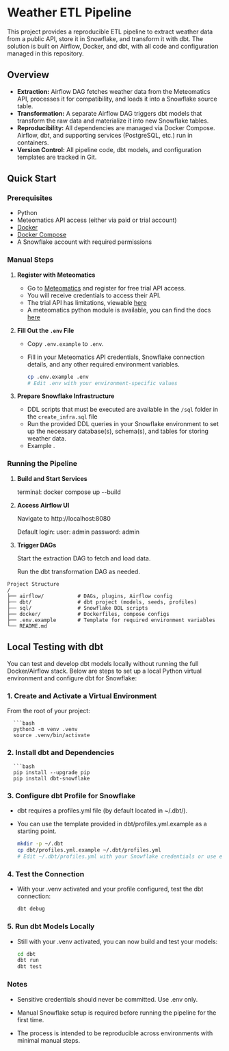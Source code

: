 # Weather ETL Pipeline

This project provides a reproducible ETL pipeline to extract weather data from a public API, store it in Snowflake, and transform it with dbt. The solution is built on Airflow, Docker, and dbt, with all code and configuration managed in this repository.

## Overview

- **Extraction:** Airflow DAG fetches weather data from the Meteomatics API, processes it for compatibility, and loads it into a Snowflake source table.
- **Transformation:** A separate Airflow DAG triggers dbt models that transform the raw data and materialize it into new Snowflake tables.
- **Reproducibility:** All dependencies are managed via Docker Compose. Airflow, dbt, and supporting services (PostgreSQL, etc.) run in containers.
- **Version Control:** All pipeline code, dbt models, and configuration templates are tracked in Git.

## Quick Start

### Prerequisites

- Python
- Meteomatics API access (either via paid or trial account)
- [Docker](https://www.docker.com/products/docker-desktop)
- [Docker Compose](https://docs.docker.com/compose/)
- A Snowflake account with required permissions

### Manual Steps

1. **Register with Meteomatics**

   - Go to [Meteomatics](https://www.meteomatics.com/en/sign-up-weather-api-test-account/) and register for free trial API access.
   - You will receive credentials to access their API.
   - The trial API has limitations, viewable [here](https://www.meteomatics.com/en/api/available-parameters/)
   - A meteomatics python module is available, you can find the docs [here](https://www.meteomatics.com/en/api/data-connectors/python/)

2. **Fill Out the `.env` File**

   - Copy `.env.example` to `.env`.
   - Fill in your Meteomatics API credentials, Snowflake connection details, and any other required environment variables.

     ```bash
     cp .env.example .env
     # Edit .env with your environment-specific values
     ```

3. **Prepare Snowflake Infrastructure**

   - DDL scripts that must be executed are available in the `/sql` folder in the `create_infra.sql` file
   - Run the provided DDL queries in your Snowflake environment to set up the necessary database(s), schema(s), and tables for storing weather data.
   - Example .

### Running the Pipeline

1. **Build and Start Services**

   terminal: docker compose up --build

2. **Access Airflow UI**

    Navigate to http://localhost:8080

    Default login:
        user: admin
        password: admin

3. **Trigger DAGs**

    Start the extraction DAG to fetch and load data.

    Run the dbt transformation DAG as needed.

```
Project Structure
/
├── airflow/           # DAGs, plugins, Airflow config
├── dbt/               # dbt project (models, seeds, profiles)
├── sql/               # Snowflake DDL scripts
├── docker/            # Dockerfiles, compose configs
├── .env.example       # Template for required environment variables
└── README.md
```

## Local Testing with dbt

You can test and develop dbt models locally without running the full Docker/Airflow stack. Below are steps to set up a local Python virtual environment and configure dbt for Snowflake:

### 1. Create and Activate a Virtual Environment

From the root of your project:

      ```bash
      python3 -m venv .venv
      source .venv/bin/activate

### 2. Install dbt and Dependencies

      ```bash
      pip install --upgrade pip
      pip install dbt-snowflake

### 3. Configure dbt Profile for Snowflake

   - dbt requires a profiles.yml file (by default located in ~/.dbt/).
   - You can use the template provided in dbt/profiles.yml.example as a starting point.

      ```bash
      mkdir -p ~/.dbt
      cp dbt/profiles.yml.example ~/.dbt/profiles.yml
      # Edit ~/.dbt/profiles.yml with your Snowflake credentials or use environment variables

### 4. Test the Connection
   - With your .venv activated and your profile configured, test the dbt connection:

      ```bash
      dbt debug

### 5. Run dbt Models Locally
   - Still with your .venv activated, you can now build and test your models:

      ```bash
      cd dbt
      dbt run
      dbt test

### Notes
   - Sensitive credentials should never be committed. Use .env only.

   - Manual Snowflake setup is required before running the pipeline for the first time.

   - The process is intended to be reproducible across environments with minimal manual steps.